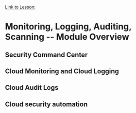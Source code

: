 [Link to Lesson:](https://www.cloudskillsboost.google/paths/15/course_templates/88/video/483868)

# Monitoring, Logging, Auditing, Scanning -- Module Overview

## Security Command Center
## Cloud Monitoring and Cloud Logging
## Cloud Audit Logs
## Cloud security automation
